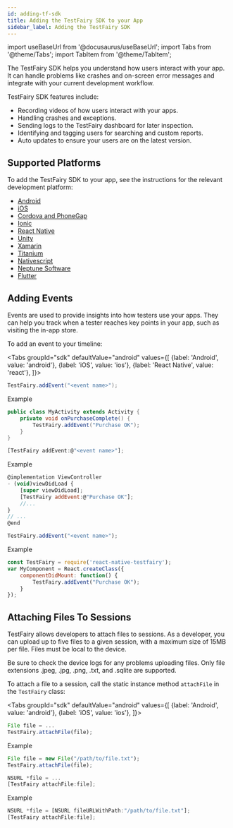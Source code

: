 ```yaml
---
id: adding-tf-sdk
title: Adding the TestFairy SDK to your App
sidebar_label: Adding the TestFairy SDK
---
```


import useBaseUrl from '@docusaurus/useBaseUrl';
import Tabs from '@theme/Tabs';
import TabItem from '@theme/TabItem';

The TestFairy SDK helps you understand how users interact with your app. It can handle problems like crashes and on-screen error messages and integrate with your current development workflow.

TestFairy SDK features include:

- Recording videos of how users interact with your apps.
- Handling crashes and exceptions.
- Sending logs to the TestFairy dashboard for later inspection.
- Identifying and tagging users for searching and custom reports.
- Auto updates to ensure your users are on the latest version.

## Supported Platforms

To add the TestFairy SDK to your app, see the instructions for the relevant development platform:

- [Android](/testfairy/sdk/android/integrating-android)
- [iOS](/testfairy/sdk/ios/integrating-ios)
- [Cordova and PhoneGap](/testfairy/platforms/cordova)
- [Ionic](/testfairy/platforms/ionic)
- [React Native](/testfairy/platforms/react-native)
- [Unity](/testfairy/platforms/unity)
- [Xamarin](/testfairy/platforms/xamarin)
- [Titanium](/testfairy/platforms/titanium)
- [Nativescript](/testfairy/platforms/nativescript)
- [Neptune Software](/testfairy/platforms/neptune)
- [Flutter](/testfairy/platforms/flutter)

## Adding Events

Events are used to provide insights into how testers use your apps. They can help you track when a tester reaches key points in your app, such as visiting the in-app store.

To add an event to your timeline:

<Tabs
groupId="sdk"
defaultValue="android"
values={[
{label: 'Android', value: 'android'},
{label: 'iOS', value: 'ios'},
{label: 'React Native', value: 'react'},
]}>

<TabItem value="android">

```java
TestFairy.addEvent("<event name>");
```

Example

```java
public class MyActivity extends Activity {
    private void onPurchaseComplete() {
        TestFairy.addEvent("Purchase OK");
    }
}
```

</TabItem>

<TabItem value="ios">

```js
[TestFairy addEvent:@"<event name>"];
```

Example

```js
@implementation ViewController
- (void)viewDidLoad {
    [super viewDidLoad];
    [TestFairy addEvent:@"Purchase OK"];
    //...
}
// ...
@end
```

</TabItem>

<TabItem value="react">

```js
TestFairy.addEvent("<event name>");
```

Example

```js
const TestFairy = require('react-native-testfairy');
var MyComponent = React.createClass({
    componentDidMount: function() {
        TestFairy.addEvent("Purchase OK");
    }
});
```

</TabItem>

</Tabs>

## Attaching Files To Sessions

TestFairy allows developers to attach files to sessions. As a developer, you can upload up to five files to a given session, with a maximum size of 15MB per file. Files must be local to the device.

Be sure to check the device logs for any problems uploading files. Only file extensions .jpeg, .jpg, .png, .txt, and .sqlite are supported.

To attach a file to a session, call the static instance method `attachFile` in the `TestFairy` class:

<Tabs
groupId="sdk"
defaultValue="android"
values={[
{label: 'Android', value: 'android'},
{label: 'iOS', value: 'ios'},
]}>

<TabItem value="android">

```js
File file = ...
TestFairy.attachFile(file);
```

Example

```js
File file = new File("/path/to/file.txt");
TestFairy.attachFile(file);
```

</TabItem>

<TabItem value="ios">

```js
NSURL *file = ...
[TestFairy attachFile:file];
```

Example

```js
NSURL *file = [NSURL fileURLWithPath:"/path/to/file.txt"];
[TestFairy attachFile:file];
```

</TabItem>

</Tabs>

